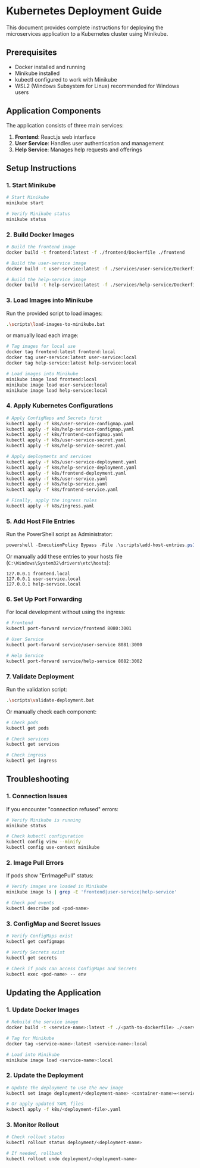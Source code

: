 # Kubernetes Deployment Guide

This document provides complete instructions for deploying the microservices application to a Kubernetes cluster using Minikube.

## Prerequisites

- Docker installed and running
- Minikube installed
- kubectl configured to work with Minikube
- WSL2 (Windows Subsystem for Linux) recommended for Windows users

## Application Components

The application consists of three main services:

1. **Frontend**: React.js web interface
2. **User Service**: Handles user authentication and management
3. **Help Service**: Manages help requests and offerings

## Setup Instructions

### 1. Start Minikube

```bash
# Start Minikube
minikube start

# Verify Minikube status
minikube status
```

### 2. Build Docker Images

```bash
# Build the frontend image
docker build -t frontend:latest -f ./frontend/Dockerfile ./frontend

# Build the user-service image
docker build -t user-service:latest -f ./services/user-service/Dockerfile ./services/user-service

# Build the help-service image
docker build -t help-service:latest -f ./services/help-service/Dockerfile ./services/help-service
```

### 3. Load Images into Minikube

Run the provided script to load images:

```bash
.\scripts\load-images-to-minikube.bat
```

or manually load each image:

```bash
# Tag images for local use
docker tag frontend:latest frontend:local
docker tag user-service:latest user-service:local
docker tag help-service:latest help-service:local

# Load images into Minikube
minikube image load frontend:local
minikube image load user-service:local
minikube image load help-service:local
```

### 4. Apply Kubernetes Configurations

```bash
# Apply ConfigMaps and Secrets first
kubectl apply -f k8s/user-service-configmap.yaml
kubectl apply -f k8s/help-service-configmap.yaml
kubectl apply -f k8s/frontend-configmap.yaml
kubectl apply -f k8s/user-service-secret.yaml
kubectl apply -f k8s/help-service-secret.yaml

# Apply deployments and services
kubectl apply -f k8s/user-service-deployment.yaml
kubectl apply -f k8s/help-service-deployment.yaml
kubectl apply -f k8s/frontend-deployment.yaml
kubectl apply -f k8s/user-service.yaml
kubectl apply -f k8s/help-service.yaml
kubectl apply -f k8s/frontend-service.yaml

# Finally, apply the ingress rules
kubectl apply -f k8s/ingress.yaml
```

### 5. Add Host File Entries

Run the PowerShell script as Administrator:

```powershell
powershell -ExecutionPolicy Bypass -File .\scripts\add-host-entries.ps1
```

Or manually add these entries to your hosts file (`C:\Windows\System32\drivers\etc\hosts`):

```
127.0.0.1 frontend.local
127.0.0.1 user-service.local
127.0.0.1 help-service.local
```

### 6. Set Up Port Forwarding

For local development without using the ingress:

```bash
# Frontend
kubectl port-forward service/frontend 8080:3001

# User Service
kubectl port-forward service/user-service 8081:3000

# Help Service
kubectl port-forward service/help-service 8082:3002
```

### 7. Validate Deployment

Run the validation script:

```bash
.\scripts\validate-deployment.bat
```

Or manually check each component:

```bash
# Check pods
kubectl get pods

# Check services
kubectl get services

# Check ingress
kubectl get ingress
```

## Troubleshooting

### 1. Connection Issues

If you encounter "connection refused" errors:

```bash
# Verify Minikube is running
minikube status

# Check kubectl configuration
kubectl config view --minify
kubectl config use-context minikube
```

### 2. Image Pull Errors

If pods show "ErrImagePull" status:

```bash
# Verify images are loaded in Minikube
minikube image ls | grep -E 'frontend|user-service|help-service'

# Check pod events
kubectl describe pod <pod-name>
```

### 3. ConfigMap and Secret Issues

```bash
# Verify ConfigMaps exist
kubectl get configmaps

# Verify Secrets exist
kubectl get secrets

# Check if pods can access ConfigMaps and Secrets
kubectl exec <pod-name> -- env
```

## Updating the Application

### 1. Update Docker Images

```bash
# Rebuild the service image
docker build -t <service-name>:latest -f ./<path-to-dockerfile> ./<service-directory>

# Tag for Minikube
docker tag <service-name>:latest <service-name>:local

# Load into Minikube
minikube image load <service-name>:local
```

### 2. Update the Deployment

```bash
# Update the deployment to use the new image
kubectl set image deployment/<deployment-name> <container-name>=<service-name>:local

# Or apply updated YAML files
kubectl apply -f k8s/<deployment-file>.yaml
```

### 3. Monitor Rollout

```bash
# Check rollout status
kubectl rollout status deployment/<deployment-name>

# If needed, rollback
kubectl rollout undo deployment/<deployment-name>
```
